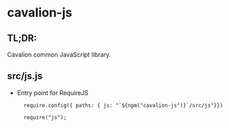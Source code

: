 # cavalion-js

## TL;DR:

Cavalion common JavaScript library.

## src/js.js

* Entry point for RequireJS

		require.config({ paths: { js: "`${npm("cavalion-js")}`/src/js"}})

		require("js");